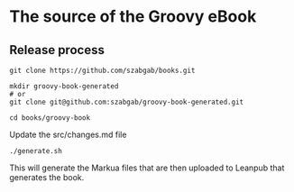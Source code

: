 # The source of the Groovy eBook

## Release process

```
git clone https://github.com/szabgab/books.git

mkdir groovy-book-generated
# or
git clone git@github.com:szabgab/groovy-book-generated.git

cd books/groovy-book
```

Update the src/changes.md file

```
./generate.sh
```

This will generate the Markua files that are then uploaded to Leanpub that generates the book.


